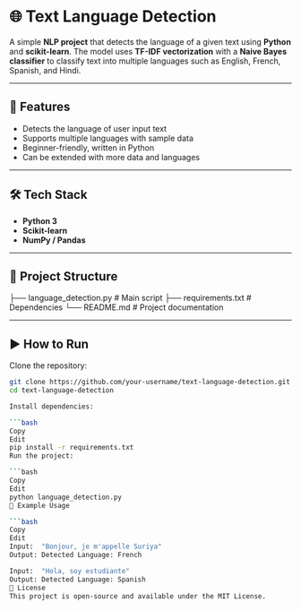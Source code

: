 # 🌐 Text Language Detection  

A simple **NLP project** that detects the language of a given text using **Python** and **scikit-learn**. The model uses **TF-IDF vectorization** with a **Naive Bayes classifier** to classify text into multiple languages such as English, French, Spanish, and Hindi.  

---

## 🚀 Features  
- Detects the language of user input text  
- Supports multiple languages with sample data  
- Beginner-friendly, written in Python  
- Can be extended with more data and languages  

---

## 🛠️ Tech Stack  
- **Python 3**  
- **Scikit-learn**  
- **NumPy / Pandas**  

---

## 📂 Project Structure  

├── language_detection.py # Main script
├── requirements.txt # Dependencies
└── README.md # Project documentation


---

## ▶️ How to Run  

Clone the repository:  
```bash
git clone https://github.com/your-username/text-language-detection.git
cd text-language-detection

Install dependencies:

```bash
Copy
Edit
pip install -r requirements.txt
Run the project:

```bash
Copy
Edit
python language_detection.py
🧪 Example Usage

```bash
Copy
Edit
Input:  "Bonjour, je m'appelle Suriya"
Output: Detected Language: French

Input:  "Hola, soy estudiante"
Output: Detected Language: Spanish
📜 License
This project is open-source and available under the MIT License.
